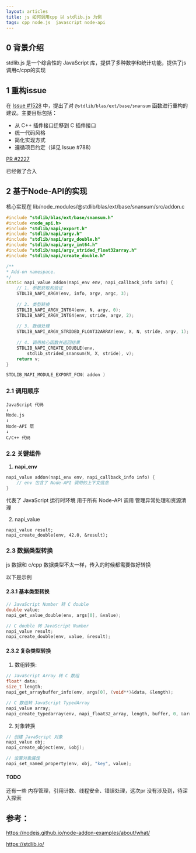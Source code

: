 ```yaml
---
layout: articles
title: js 如何调用cpp 以 stdlib.js 为例
tags: cpp node.js  javascript node-api
---
```


## 0 背景介绍

stdlib.js 是一个综合性的 JavaScript 库，提供了多种数学和统计功能，提供了js调用c/cpp的实现


## 1 重构issue

在 [Issue #1528](https://github.com/stdlib-js/stdlib/issues/1528) 中，提出了对 `@stdlib/blas/ext/base/snansum` 函数进行重构的建议。主要目标包括：

- 从 C++ 插件接口迁移到 C 插件接口
- 统一代码风格
- 简化实现方式
- 遵循项目约定（详见 Issue #788）


[PR #2227](https://github.com/stdlib-js/stdlib/pull/2227)

已经做了合入


## 2 基于Node-API的实现

核心实现在 lib/node_modules/@stdlib/blas/ext/base/snansum/src/addon.c
```cpp
#include "stdlib/blas/ext/base/snansum.h"
#include <node_api.h>
#include "stdlib/napi/export.h"
#include "stdlib/napi/argv.h"
#include "stdlib/napi/argv_double.h"
#include "stdlib/napi/argv_int64.h"
#include "stdlib/napi/argv_strided_float32array.h"
#include "stdlib/napi/create_double.h"

/**
* Add-on namespace.
*/
static napi_value addon(napi_env env, napi_callback_info info) {
    // 1. 参数获取和验证
    STDLIB_NAPI_ARGV(env, info, argv, argc, 3);
    
    // 2. 类型转换
    STDLIB_NAPI_ARGV_INT64(env, N, argv, 0);
    STDLIB_NAPI_ARGV_INT64(env, stride, argv, 2);
    
    // 3. 数组处理
    STDLIB_NAPI_ARGV_STRIDED_FLOAT32ARRAY(env, X, N, stride, argv, 1);
    
    // 4. 调用核心函数并返回结果
    STDLIB_NAPI_CREATE_DOUBLE(env, 
        stdlib_strided_snansum(N, X, stride), v);
    return v;
}

STDLIB_NAPI_MODULE_EXPORT_FCN( addon )
```

### 2.1 调用顺序

```
JavaScript 代码
↓
Node.js
↓
Node-API 层
↓
C/C++ 代码
```
### 2.2 关键组件

1. **napi_env**
```c
napi_value addon(napi_env env, napi_callback_info info) {
    // env 包含了 Node-API 调用的上下文信息
}
```
代表了 JavaScript 运行时环境
用于所有 Node-API 调用
管理异常处理和资源清理

2. napi_value
```
napi_value result;
napi_create_double(env, 42.0, &result);
```


### 2.3 数据类型转换

js 数据和 c/cpp 数据类型不太一样，传入的时候都需要做好转换


以下是示例
#### 2.3.1 基本类型转换

```c
// JavaScript Number 转 C double
double value;
napi_get_value_double(env, args[0], &value);

// C double 转 JavaScript Number
napi_value result;
napi_create_double(env, value, &result);
```
#### 2.3.2 复杂类型转换


1. 数组转换:


```c
// JavaScript Array 转 C 数组
float* data;
size_t length;
napi_get_arraybuffer_info(env, args[0], (void**)&data, &length);

// C 数组转 JavaScript TypedArray
napi_value array;
napi_create_typedarray(env, napi_float32_array, length, buffer, 0, &array);
```

2. 对象转换

```c
// 创建 JavaScript 对象
napi_value obj;
napi_create_object(env, &obj);

// 设置对象属性
napi_set_named_property(env, obj, "key", value);
```

#### TODO

还有一些 内存管理，引用计数、线程安全、错误处理，这次pr 没有涉及到，待深入探索


## 参考：

https://nodejs.github.io/node-addon-examples/about/what/


https://stdlib.io/